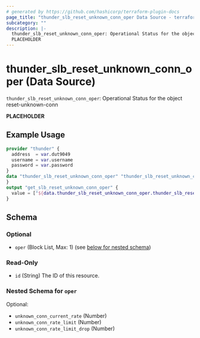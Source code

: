 ```yaml
---
# generated by https://github.com/hashicorp/terraform-plugin-docs
page_title: "thunder_slb_reset_unknown_conn_oper Data Source - terraform-provider-thunder"
subcategory: ""
description: |-
  thunder_slb_reset_unknown_conn_oper: Operational Status for the object reset-unknown-conn
  PLACEHOLDER
---
```


# thunder_slb_reset_unknown_conn_oper (Data Source)

`thunder_slb_reset_unknown_conn_oper`: Operational Status for the object reset-unknown-conn

__PLACEHOLDER__

## Example Usage

```terraform
provider "thunder" {
  address  = var.dut9049
  username = var.username
  password = var.password
}
data "thunder_slb_reset_unknown_conn_oper" "thunder_slb_reset_unknown_conn_oper" {
}
output "get_slb_reset_unknown_conn_oper" {
  value = ["${data.thunder_slb_reset_unknown_conn_oper.thunder_slb_reset_unknown_conn_oper}"]
}
```

<!-- schema generated by tfplugindocs -->
## Schema

### Optional

- `oper` (Block List, Max: 1) (see [below for nested schema](#nestedblock--oper))

### Read-Only

- `id` (String) The ID of this resource.

<a id="nestedblock--oper"></a>
### Nested Schema for `oper`

Optional:

- `unknown_conn_current_rate` (Number)
- `unknown_conn_rate_limit` (Number)
- `unknown_conn_rate_limit_drop` (Number)


